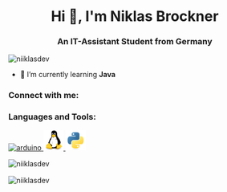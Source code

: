 <h1 align="center">Hi 👋, I'm Niklas Brockner</h1>
<h3 align="center">An IT-Assistant Student from Germany</h3>

<p align="left"> <img src="https://komarev.com/ghpvc/?username=niiklasdev&label=Profile%20views&color=0e75b6&style=flat" alt="niiklasdev" /> </p>

- 🌱 I’m currently learning **Java**

<h3 align="left">Connect with me:</h3>
<p align="left">
</p>

<h3 align="left">Languages and Tools:</h3>
<p align="left"> <a href="https://www.arduino.cc/" target="_blank" rel="noreferrer"> <img src="https://cdn.worldvectorlogo.com/logos/arduino-1.svg" alt="arduino" width="40" height="40"/> </a> <a href="https://www.linux.org/" target="_blank" rel="noreferrer"> <img src="https://raw.githubusercontent.com/devicons/devicon/master/icons/linux/linux-original.svg" alt="linux" width="40" height="40"/> </a> <a href="https://www.python.org" target="_blank" rel="noreferrer"> <img src="https://raw.githubusercontent.com/devicons/devicon/master/icons/python/python-original.svg" alt="python" width="40" height="40"/> </a> </p>

<p><img align="center" src="https://github-readme-stats.vercel.app/api/top-langs?username=niiklasdev&show_icons=true&locale=en&layout=compact" alt="niiklasdev" /></p>

<p><img align="center" src="https://github-readme-streak-stats.herokuapp.com/?user=niiklasdev&" alt="niiklasdev" /></p>
